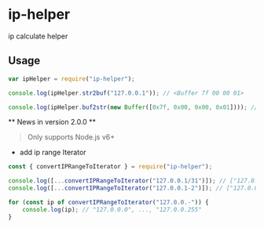 # ip-helper

ip calculate helper


## Usage

```javascript
var ipHelper = require("ip-helper");

console.log(ipHelper.str2buf("127.0.0.1")); // <Buffer 7f 00 00 01>

console.log(ipHelper.buf2str(new Buffer([0x7f, 0x00, 0x00, 0x01]))); // 127.0.0.1
```

** News in version 2.0.0 **

> Only supports Node.js v6+

* add ip range Iterator

```javascript
const { convertIPRangeToIterator } = require("ip-helper");

console.log([...convertIPRangeToIterator("127.0.0.1/31")]); // ["127.0.0.0", "127.0.0.1"]
console.log([...convertIPRangeToIterator("127.0.0.1-2")]); // ["127.0.0.1", "127.0.0.2"]

for (const ip of convertIPRangeToIterator("127.0.0.-")) {
	console.log(ip); // "127.0.0.0", ..., "127.0.0.255"
}
```
